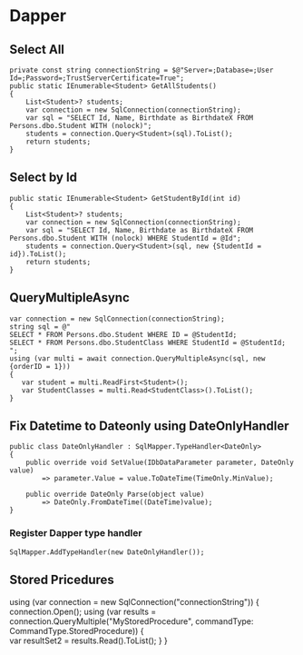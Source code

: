 # Dapper

## Select All
```
private const string connectionString = $@"Server=;Database=;User Id=;Password=;TrustServerCertificate=True";
public static IEnumerable<Student> GetAllStudents()
{
    List<Student>? students;
    var connection = new SqlConnection(connectionString);
    var sql = "SELECT Id, Name, Birthdate as BirthdateX FROM Persons.dbo.Student WITH (nolock)";
    students = connection.Query<Student>(sql).ToList();
    return students;
}
```
## Select by Id
```
public static IEnumerable<Student> GetStudentById(int id)
{
    List<Student>? students;
    var connection = new SqlConnection(connectionString);
    var sql = "SELECT Id, Name, Birthdate as BirthdateX FROM Persons.dbo.Student WITH (nolock) WHERE StudentId = @Id";
    students = connection.Query<Student>(sql, new {StudentId = id}).ToList();
    return students;
}
```

## QueryMultipleAsync
```
var connection = new SqlConnection(connectionString);
string sql = @"
SELECT * FROM Persons.dbo.Student WHERE ID = @StudentId;
SELECT * FROM Persons.dbo.StudentClass WHERE StudentId = @StudentId;
";
using (var multi = await connection.QueryMultipleAsync(sql, new {orderID = 1}))
{
   var student = multi.ReadFirst<Student>();
   var StudentClasses = multi.Read<StudentClass>().ToList();
}
```

## Fix Datetime to Dateonly using DateOnlyHandler
```
public class DateOnlyHandler : SqlMapper.TypeHandler<DateOnly>
{
    public override void SetValue(IDbDataParameter parameter, DateOnly value)
        => parameter.Value = value.ToDateTime(TimeOnly.MinValue);

    public override DateOnly Parse(object value)
        => DateOnly.FromDateTime((DateTime)value);
}
```

### Register Dapper type handler
```
SqlMapper.AddTypeHandler(new DateOnlyHandler());
```

## Stored Pricedures
using (var connection = new SqlConnection("connectionString"))
{
    connection.Open();
    using (var results = connection.QueryMultiple("MyStoredProcedure", commandType: CommandType.StoredProcedure))
    {	
        var resultSet2 = results.Read<Student>().ToList();
    }
}
